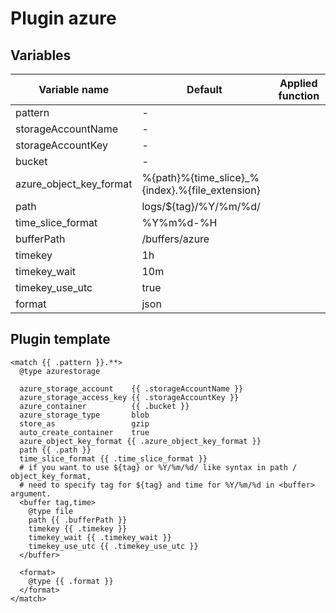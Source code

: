 # Plugin azure
## Variables
| Variable name | Default | Applied function |
|---|---|---|
| pattern | - |  |
| storageAccountName | - |  |
| storageAccountKey | - |  |
| bucket | - |  |
| azure_object_key_format | %{path}%{time_slice}_%{index}.%{file_extension} |  |
| path | logs/${tag}/%Y/%m/%d/ |  |
| time_slice_format | %Y%m%d-%H |  |
| bufferPath | /buffers/azure |  |
| timekey | 1h |  |
| timekey_wait | 10m |  |
| timekey_use_utc | true |  |
| format | json |  |
## Plugin template
```
<match {{ .pattern }}.**>
  @type azurestorage

  azure_storage_account    {{ .storageAccountName }}
  azure_storage_access_key {{ .storageAccountKey }}
  azure_container          {{ .bucket }}
  azure_storage_type       blob
  store_as                 gzip
  auto_create_container    true
  azure_object_key_format {{ .azure_object_key_format }}
  path {{ .path }}
  time_slice_format {{ .time_slice_format }}  
  # if you want to use ${tag} or %Y/%m/%d/ like syntax in path / object_key_format,
  # need to specify tag for ${tag} and time for %Y/%m/%d in <buffer> argument.
  <buffer tag,time>
    @type file
    path {{ .bufferPath }}
    timekey {{ .timekey }}
    timekey_wait {{ .timekey_wait }}
    timekey_use_utc {{ .timekey_use_utc }}
  </buffer>

  <format>
    @type {{ .format }}
  </format>
</match>
```